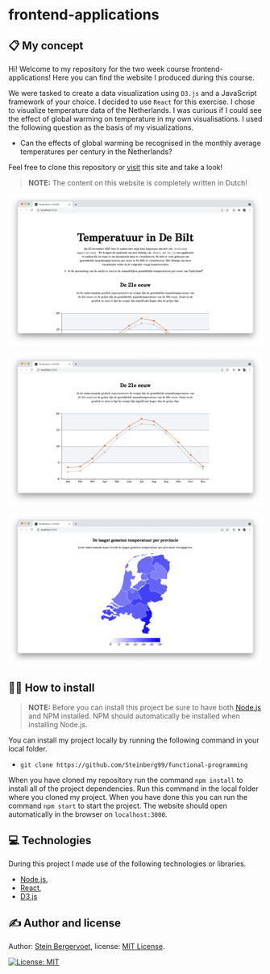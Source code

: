 # frontend-applications

## 📋 My concept

Hi! Welcome to my repository for the two week course frontend-applications! Here you can find the website I produced during this course.

We were tasked to create a data visualization using `D3.js` and a JavaScript framework of your choice. I decided to use `React` for this exercise. I chose to visualize temperature data of the Netherlands. I was curious if I could see the effect of global warming on temperature in my own visualisations. I used the following question as the basis of my visualizations.

- Can the effects of global warming be recognised in the monthly average temperatures per century in the Netherlands?

Feel free to clone this repository or [visit]() this site and take a look!

> **NOTE:** The content on this website is completely written in Dutch!

![Homescreen](./images/home.png)

![Chart](./images/chart.png)

![Map](./images/map.png)

## 🧑‍💻 How to install

> **NOTE:** Before you can install this project be sure to have both [Node.js](https://nodejs.org/en/download/) and NPM installed. NPM should automatically be installed when installing Node.js.

You can install my project locally by running the following command in your local folder.

- `git clone https://github.com/Steinberg99/functional-programming`

When you have cloned my repository run the command `npm install` to install all of the project dependencies. Run this command in the local folder where you cloned my project. When you have done this you can run the command `npm start` to start the project. The website should open automatically in the browser on `localhost:3000`.

## 💻 Technologies

During this project I made use of the following technologies or libraries.

- [Node.js](https://nodejs.org/en/download/),
- [React](https://reactjs.org/),
- [D3.js](https://d3js.org/)

## ✍️ Author and license

Author: [Stein Bergervoet](https://github.com/Steinberg99/), license: [MIT License](https://github.com/Steinberg99/functional-programming/blob/main/LICENSE).

[![License: MIT](https://img.shields.io/badge/License-MIT-yellow.svg)](https://opensource.org/licenses/MIT)
